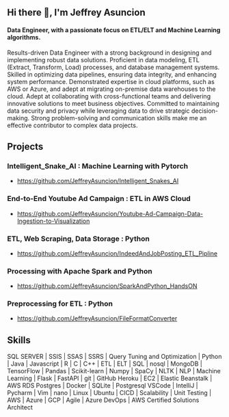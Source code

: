 ## Hi there 👋,  I'm Jeffrey Asuncion
#### Data Engineer, with a passionate focus on ETL/ELT and Machine Learning algorithms.

Results-driven Data Engineer with a strong background in designing and implementing robust data solutions. Proficient in data modeling, ETL (Extract, Transform, Load) processes, and database management systems. Skilled in optimizing data pipelines, ensuring data integrity, and enhancing system performance. Demonstrated expertise in cloud platforms, such as AWS or Azure, and adept at migrating on-premise data warehouses to the cloud. Adept at collaborating with cross-functional teams and delivering innovative solutions to meet business objectives. Committed to maintaining data security and privacy while leveraging data to drive strategic decision-making. Strong problem-solving and communication skills make me an effective contributor to complex data projects.

## Projects

### Intelligent_Snake_AI : Machine Learning with Pytorch
* https://github.com/JeffreyAsuncion/Intelligent_Snakes_AI

### End-to-End Youtube Ad Campaign : ETL in AWS Cloud  
* https://github.com/JeffreyAsuncion/Youtube-Ad-Campaign-Data-Ingestion-to-Visualization 

### ETL, Web Scraping, Data Storage : Python
* https://github.com/JeffreyAsuncion/IndeedAndJobPosting_ETL_Pipline

### Processing with Apache Spark and Python
* https://github.com/JeffreyAsuncion/SparkAndPython_HandsON

### Preprocessing for ETL : Python
* https://github.com/JeffreyAsuncion/FileFormatConverter

## Skills
SQL SERVER | SSIS | SSAS | SSRS | Query Tuning and Optimization | Python | Java | Javascript |  R |  C |  C++ | ETL | ELT |  SQL | nosql |  MongoDB | TensorFlow | Pandas | Scikit-learn | Numpy | SpaCy |  NLTK |  NLP | Machine Learning | Flask | FastAPI | git | GitHub Heroku | EC2 | Elastic Beanstalk | AWS RDS Postgres | Docker |   SQLite | Postgresql VSCode | IntelliJ | Pycharm | Vim | nano | Linux | Ubuntu |  CICD | Scalability |  Unit Testing | AWS | Azure | GCP | Agile | Azure DevOps | AWS Certified Solutions Architect

